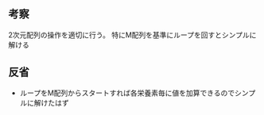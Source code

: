 ## 考察
2次元配列の操作を適切に行う。
特にM配列を基準にループを回すとシンプルに解ける


## 反省
- ループをM配列からスタートすれば各栄養素毎に値を加算できるのでシンプルに解けたはず

